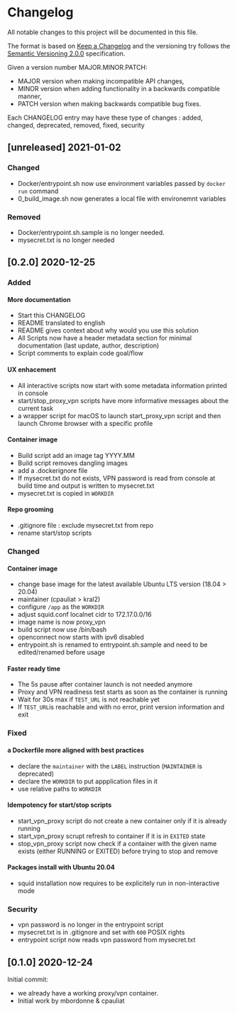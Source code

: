 # Changelog

All notable changes to this project will be documented in this file.

The format is based on [Keep a Changelog](http://keepachangelog.com/en/1.0.0/) and the versioning try follows the [Semantic Versioning 2.0.0](https://semver.org/) specification.

Given a version number MAJOR.MINOR.PATCH:

- MAJOR version when making incompatible API changes,
- MINOR version when adding functionality in a backwards compatible manner,
- PATCH version when making backwards compatible bug fixes.

Each CHANGELOG entry may have these type of changes : added, changed, deprecated, removed, fixed, security

## [unreleased] 2021-01-02

### Changed

- Docker/entrypoint.sh now use environment variables passed by `docker run` command
- 0_build_image.sh now generates a local file with environemnt variables

### Removed

- Docker/entrypoint.sh.sample is no longer needed.
- mysecret.txt is no longer needed

## [0.2.0] 2020-12-25

### Added

#### More documentation

- Start this CHANGELOG
- README translated to english
- README gives context about why would you use this solution
- All Scripts now have a header metadata section for minimal documentation (last update, author, description)
- Script comments to explain code goal/flow

#### UX enhacement

- All interactive scripts now start with some metadata information printed in console
- start/stop_proxy_vpn scripts have more informative messages about the current task
- a wrapper script for macOS to launch start_proxy_vpn script and then launch Chrome browser with a specific profile

#### Container image

- Build script add an image tag YYYY.MM
- Build script removes dangling images
- add a .dockerignore file
- If mysecret.txt do not exists, VPN password is read from console at build time and output is written to mysecret.txt
- mysecret.txt is copied in `WORKDIR`

#### Repo grooming

- .gitignore file : exclude mysecret.txt from repo
- rename start/stop scripts

### Changed

#### Container image

- change base image for the latest available Ubuntu LTS version (18.04 > 20.04)
- maintainer (cpauliat > kral2)
- configure `/app` as the `WORKDIR`
- adjust squid.conf localnet cidr to 172.17.0.0/16
- image name is now proxy_vpn
- build script now use /bin/bash
- openconnect now starts with ipv6 disabled
- entrypoint.sh is renamed to entrypoint.sh.sample and need to be edited/renamed before usage

#### Faster ready time

- The 5s pause after container launch is not needed anymore
- Proxy and VPN readiness test starts as soon as the container is running
- Wait for 30s max if `TEST_URL` is not reachable yet
- If `TEST_URL`is reachable and with no error, print version information and exit

### Fixed

#### a Dockerfile more aligned with best practices

- declare the `maintainer` with the `LABEL` instruction (`MAINTAINER` is deprecated)
- declare the `WORKDIR` to put appplication files in it
- use relative paths to `WORKDIR`

#### Idempotency for start/stop scripts

- start_vpn_proxy script do not create a new container only if it is already running
- start_vpn_proxy scrupt refresh to container if it is in `EXITED` state
- stop_vpn_proxy script now check if a container with the given name exists (either RUNNING or EXITED) before trying to stop and remove 

#### Packages install with Ubuntu 20.04

- squid installation now requires to be explicitely run in non-interactive mode

### Security

- vpn password is no longer in the entrypoint script
- mysecret.txt is in .gitignore and set with `600` POSIX rights
- entrypoint script now reads vpn password from mysecret.txt

## [0.1.0] 2020-12-24

Initial commit:

- we already have a working proxy/vpn container.
- Initial work by mbordonne & cpauliat
